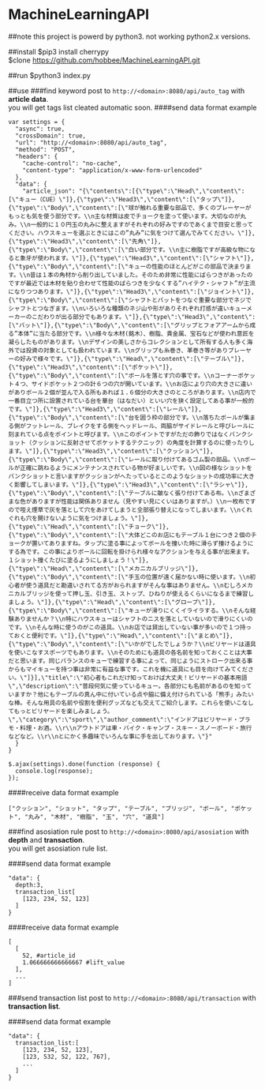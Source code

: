 # MachineLearningAPI

##note
this project is powerd by python3.
not working python2.x versions.

##install
$pip3 install cherrypy  
$clone https://github.com/hobbee/MachineLearningAPI.git

##run
$python3 index.py

##use
###find keyword
post to `http://<domain>:8080/api/auto_tag` with __article data__.  
you will get tags list cleated automatic soon.
####send data format example
```
var settings = {  
  "async": true,
  "crossDomain": true,
  "url": "http://<domain>:8080/api/auto_tag",
  "method": "POST",
  "headers": {
    "cache-control": "no-cache",
    "content-type": "application/x-www-form-urlencoded"
  },
  "data": {
    "article_json": "{\"contents\":[{\"type\":\"Head\",\"content\":[\"キュー（CUE）\"]},{\"type\":\"Head3\",\"content\":[\"タップ\"]},{\"type\":\"Body\",\"content\":[\"球が触れる重要な部品で、多くのプレーヤーがもっとも気を使う部分です。\\n主な材質は皮でチョークを塗って使います。大切なのが丸み。\\n一般的に１０円玉の丸みに整えますがそれぞれの好みですのであくまで目安と思ってください。ハウスキューを選ぶときにはこの”丸み”に気をつけて選んでみてください。\"]},{\"type\":\"Head3\",\"content\":[\"先角\"]},{\"type\":\"Body\",\"content\":[\"白い部分です。\\n主に樹脂ですが高級な物になると象牙が使われます。\"]},{\"type\":\"Head3\",\"content\":[\"シャフト\"]},{\"type\":\"Body\",\"content\":[\"キューの性能のほとんどがこの部品で決まります。\\n昔は１本の角材から削り出していました。そのため非常に性能にばらつきがあったのですが最近では木材を貼り合わせて性能のばらつきを少なくする”ハイテク・シャフト”が主流になりつつあります。\"]},{\"type\":\"Head3\",\"content\":[\"ジョイント\"]},{\"type\":\"Body\",\"content\":[\"シャフトとバットをつなぐ重要な部分でネジでシャフトとつなぎます。\\nいろいろな種類のネジ山や形がありそれぞれ打感が違いキューメーカーのこだわりが出る部分でもあります。\"]},{\"type\":\"Head3\",\"content\":[\"バット\"]},{\"type\":\"Body\",\"content\":[\"グリップとフォアアームから成る”本体”に当たる部分です。\\n様々な木材(銘木）、樹脂、貴金属、宝石などが使われ意匠を凝らしたものがあります。\\nデザインの美しさからコレクションとして所有する人も多く海外では投資の対象としても扱われています。\\nグリップも糸巻き、革巻き等がありプレーヤーの好みで様々です。\"]},{\"type\":\"Head\",\"content\":[\"テーブル\"]},{\"type\":\"Head3\",\"content\":[\"ポケット\"]},{\"type\":\"Body\",\"content\":[\"ボールを落とす穴の事です。\\nコーナーポケット４つ、サイドポケット２つの計６つの穴が開いています。\\nお店により穴の大きさに違いがありボール２個が並んで入る所もあれば１.６個分の大きさのところがあります。\\n店内で一番目立つ所に設置されている台を華台（はなだい）といい穴を狭く設定してある事が一般的です。\"]},{\"type\":\"Head3\",\"content\":[\"レール\"]},{\"type\":\"Body\",\"content\":[\"台を囲う枠の部分です。\\n落ちたボールが集まる側がフットレール、ブレイクをする側をヘッドレール、両脇がサイドレールと呼びレールに刻まれている点をポイントと呼びます。\\nこのポイントですがただの飾りではなくバンクショット（クッションに反射させてポケットするテクニック）の角度を計算するのに使ったりします。\"]},{\"type\":\"Head3\",\"content\":[\"クッション\"]},{\"type\":\"Body\",\"content\":[\"レールに取り付けてあるゴム製の部品。\\nボールが正確に跳ねるようにメンテナンスされている物が好ましいです。\\n図の様なショットをバンクショットと言いますがクッションがへたっているとこのようなショットの成功率に大きく影響してしまいます。\"]},{\"type\":\"Head3\",\"content\":[\"ラシャ\"]},{\"type\":\"Body\",\"content\":[\"テーブルに皺なく張り付けてある布。\\nざまざまな色がありますが性能は関係ありません（見やすい見にくいはありますが。）\\n一枚布ですので咥え煙草で灰を落として穴をあけてしまうと全部張り替えになってしまいます。\\nくれぐれも穴を開けないように気をつけましょう。\"]},{\"type\":\"Head\",\"content\":[\"チョーク\"]},{\"type\":\"Body\",\"content\":[\"大体どこのお店にもテーブル１台につき２個のチョークが置いてありますね。タップに塗る事によってボールを撞いた時に滑らず撞けるようにする為です。この事によりボールに回転を掛けられ様々なアクションを与える事が出来ます。１ショット撞くたびに塗るようにしましょう！\"]},{\"type\":\"Head\",\"content\":[\"メカニカルブリッジ\"]},{\"type\":\"Body\",\"content\":[\"手玉の位置が遠く届かない時に使います。\\n初心者が使う道具だと勘違いされてる方がおられますがそんな事はありません。\\nむしろメカニカルブリッジを使って押し玉、引き玉、ストップ、ひねりが使えるくらいになるまで練習しましょう。\"]},{\"type\":\"Head\",\"content\":[\"グローブ\"]},{\"type\":\"Body\",\"content\":[\"キューが滑りにくくイライラする。\\nそんな経験ありませんか？\\n特にハウスキューはシャフトのニスを落としていないので滑りにくいのです。\\nそんな時に使うのがこの道具。\\nお店では貸出していない事が多いので１つ持っておくと便利です。\"]},{\"type\":\"Head\",\"content\":[\"まとめ\"]},{\"type\":\"Body\",\"content\":[\"いかがでしたでしょうか？\\nビリヤードは道具を使いこなすスポーツでもあります。\\nそのためにも道具の各名前を知っておくことは大事だと思います。同じバランスのキューで練習する事によって、同じようにストローク出来る事からもマイキューを持つ事は非常に有益な事です。これを機に道具にも目を向けてみてください。\"]}],\"title\":\"初心者もこれだけ知っておけば大丈夫！ビリヤードの基本用語\",\"description\":\"普段何気に使っているキュー。各部分にも名前があるのを知っていますか？他にもテーブルの真ん中に付いている点や脇に備え付けられている「熊手」みたいな棒。そんな用具の名前や役割を便利グッズなども交えてご紹介します。これらを使いこなしてもっとビリヤードを楽しみましょう。\",\"category\":\"sport\",\"author_comment\":\"インドアはビリヤード・プラモ・料理・お酒。\\r\\nアウトドアは車・バイク・キャンプ・スキー・スノーボード・旅行などなど。\\r\\nとにかく多趣味でいろんな事に手を出しております。\"}"
  }
}

$.ajax(settings).done(function (response) {  
  console.log(response);  
});  
```

####receive data format example
```
["クッション", "ショット", "タップ", "テーブル", "ブリッジ", "ボール", "ポケット", "丸み", "木材", "樹脂", "玉", "穴", "道具"]
```

###find asosiation rule
post to `http://<domain>:8080/api/asosiation` with __depth__ and __transaction__.  
you will get asosiation rule list.

####send data format example
```
"data": {
  depth:3,
  transaction_list[
    [123, 234, 52, 123]
  ]
}
```

####receive data format example
```
[
  [
    52, #article_id
    1.066666666666667 #lift_value
  ],
  ...
]
```

###send transaction list
post to `http://<domain>:8080/api/transaction` with __transaction list__.

####send data format example
```
"data": {
  transaction_list:[
    [123, 234, 52, 123],
    [123, 532, 52, 122, 767],
    ...
  ]
}
```
